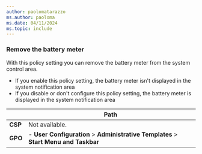```yaml
---
author: paolomatarazzo
ms.author: paoloma
ms.date: 04/11/2024
ms.topic: include
---
```


### Remove the battery meter

With this policy setting you can remove the battery meter from the system control area.

- If you enable this policy setting, the battery meter isn't displayed in the system notification area
- If you disable or don't configure this policy setting, the battery meter is displayed in the system notification area

|  | Path |
|--|--|
| **CSP** | Not available. |
| **GPO** | - **User Configuration** > **Administrative Templates** > **Start Menu and Taskbar** |
